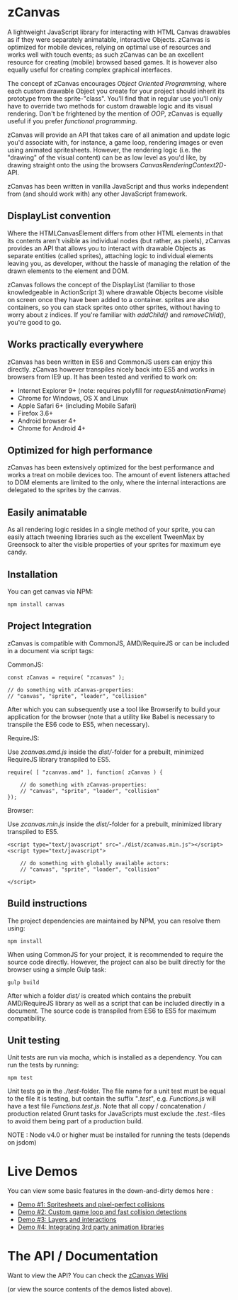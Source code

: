 zCanvas
=======

A lightweight JavaScript library for interacting with HTML Canvas drawables as if they were separately animatable,
interactive Objects. zCanvas is optimized for mobile devices, relying on optimal use of resources and works well with
touch events; as such zCanvas can be an excellent resource for creating (mobile) browsed based games. It is however
also equally useful for creating complex graphical interfaces.

The concept of zCanvas encourages _Object Oriented Programming_, where each custom drawable Object you create for your
project should inherit its prototype from the sprite-"class". You'll find that in regular use you'll only have to
override two methods for custom drawable logic and its visual rendering. Don't be frightened by the mention of _OOP_,
zCanvas is equally useful if you prefer _functional programming_.

zCanvas will provide an API that takes care of all animation and update logic you'd associate with, for instance, a game
loop, rendering images or even using animated spritesheets. However, the rendering logic (i.e. the "drawing" of the
visual content) can be as low level as you'd like, by drawing straight onto the <canvas> using the browsers
_CanvasRenderingContext2D_-API.

zCanvas has been written in vanilla JavaScript and thus works independent from (and should work with) any other
JavaScript framework.

## DisplayList convention

Where the HTMLCanvasElement differs from other HTML elements in that its contents aren't visible as individual nodes (but rather, as pixels), zCanvas
provides an API that allows you to interact with drawable Objects as separate entities (called sprites), attaching logic to individual
elements leaving you, as developer, without the hassle of managing the relation of the drawn elements to the <canvas> element and DOM.

zCanvas follows the concept of the DisplayList (familiar to those knowledgeable in ActionScript 3) where drawable Objects
become visible on screen once they have been added to a container. sprites are also containers, so you can stack sprites
onto other sprites, without having to worry about z indices. If you're familiar with _addChild()_ and _removeChild()_, you're good to go.

## Works practically everywhere

zCanvas has been written in ES6 and CommonJS users can enjoy this directly. zCanvas however
transpiles nicely back into ES5 and works in browsers from IE9 up. It has been tested and
verified to work on:

 * Internet Explorer 9+ (note: requires polyfill for _requestAnimationFrame_)
 * Chrome for Windows, OS X and Linux
 * Apple Safari 6+ (including Mobile Safari)
 * Firefox 3.6+
 * Android browser 4+
 * Chrome for Android 4+

## Optimized for high performance

zCanvas has been extensively optimized for the best performance and works a treat on mobile devices too. The amount of
event listeners attached to DOM elements are limited to the <canvas> only, where the internal interactions are delegated
to the sprites by the canvas.

## Easily animatable

As all rendering logic resides in a single method of your sprite, you can easily attach tweening libraries such as
the excellent TweenMax by Greensock to alter the visible properties of your sprites for maximum eye candy.

## Installation

You can get canvas via NPM:

    npm install canvas
    
## Project Integration

zCanvas is compatible with CommonJS, AMD/RequireJS or can be included in a document via script tags:

CommonJS:

    const zCanvas = require( "zcanvas" );
    
    // do something with zCanvas-properties:
    // "canvas", "sprite", "loader", "collision"
    
After which you can subsequently use a tool like Browserify to build your application for the browser (note that
a utility like Babel is necessary to transpile the ES6 code to ES5, when necessary).

RequireJS:

Use _zcanvas.amd.js_ inside the _dist/_-folder for a prebuilt, minimized RequireJS library transpiled to ES5.

    require( [ "zcanvas.amd" ], function( zCanvas ) {
    
        // do something with zCanvas-properties:
        // "canvas", "sprite", "loader", "collision"      
    });

Browser:

Use _zcanvas.min.js_ inside the _dist/_-folder for a prebuilt, minimized library transpiled to ES5.

    <script type="text/javascript" src="./dist/zcanvas.min.js"></script>
    <script type="text/javascript">
    
        // do something with globally available actors:
        // "canvas", "sprite", "loader", "collision"
    
    </script>

## Build instructions

The project dependencies are maintained by NPM, you can resolve them using:

    npm install

When using CommonJS for your project, it is recommended to require the source code directly. However, the project
can also be built directly for the browser using a simple Gulp task:

    gulp build
    
After which a folder _dist/_ is created which contains the prebuilt AMD/RequireJS library as well as a script
that can be included directly in a document. The source code is transpiled from ES6 to ES5 for maximum compatibility.

## Unit testing

Unit tests are run via mocha, which is installed as a dependency. You can run the tests by running:

    npm test
    
Unit tests go in the _./test_-folder. The file name for a unit test must be equal to the file it is testing, but contain
the suffix "_.test_", e.g. _Functions.js_ will have a test file _Functions.test.js_. Note that all copy / concatenation /
production related Grunt tasks for JavaScripts must exclude the _.test._-files to avoid them being part of a production build.

NOTE : Node v4.0 or higher must be installed for running the tests (depends on jsdom)

# Live Demos

You can view some basic features in the down-and-dirty demos here :

 * [Demo #1: Spritesheets and pixel-perfect collisions](https://rawgithub.com/igorski/zcanvas/master/examples/demo1.html)
 * [Demo #2: Custom game loop and fast collision detections](https://rawgithub.com/igorski/zcanvas/master/examples/demo2.html)
 * [Demo #3: Layers and interactions](https://rawgithub.com/igorski/zcanvas/master/examples/demo3.html)
 * [Demo #4: Integrating 3rd party animation libraries](https://rawgithub.com/igorski/zcanvas/master/examples/demo4.html)

# The API / Documentation

Want to view the API? You can check the [zCanvas Wiki](https://github.com/igorski/zcanvas/wiki)

(or view the source contents of the demos listed above).

